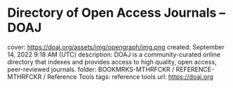 # Directory of Open Access Journals – DOAJ

cover: https://doaj.org/assets/img/opengraph/img.png
created: September 14, 2022 9:18 AM (UTC)
description: DOAJ is a community-curated online directory that indexes and provides access to high quality, open access, peer-reviewed journals.
folder: BOOKMRKS-MTHRFCKR / REFERENCE-MTHRFCKR / Reference Tools
tags: reference tools
url: https://doaj.org